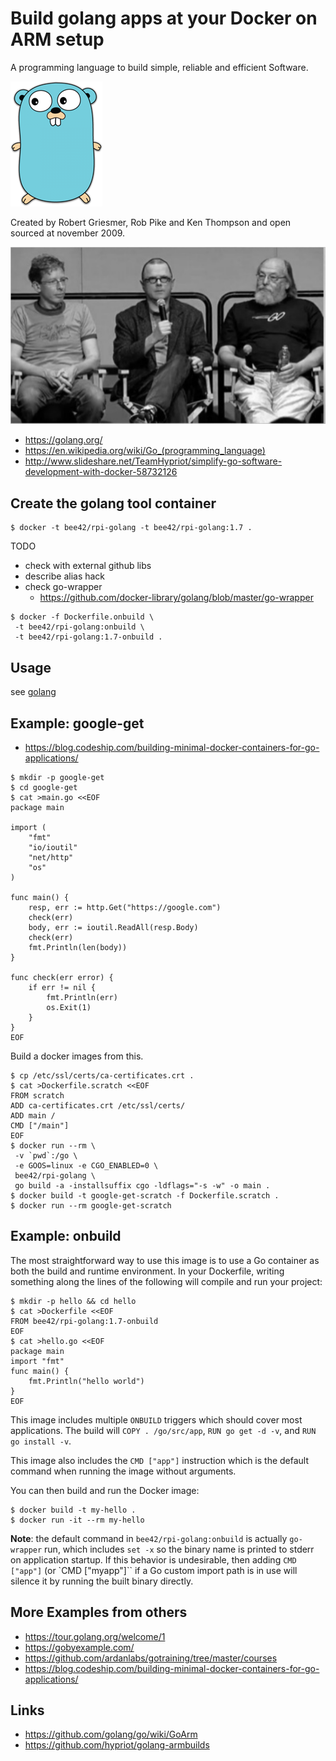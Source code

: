 # Build golang apps at your Docker on ARM setup

A programming language to build simple, reliable and efficient Software.

![](golang-logo.png)

Created by Robert Griesmer, Rob Pike and Ken Thompson and open sourced at november 2009.

![](golang-designer.png)

* https://golang.org/
* https://en.wikipedia.org/wiki/Go_(programming_language)
* http://www.slideshare.net/TeamHypriot/simplify-go-software-development-with-docker-58732126

## Create the golang tool container

```
$ docker -t bee42/rpi-golang -t bee42/rpi-golang:1.7 .
```

TODO

* check with external github libs
* describe alias hack
* check go-wrapper
  * https://github.com/docker-library/golang/blob/master/go-wrapper

```
$ docker -f Dockerfile.onbuild \
 -t bee42/rpi-golang:onbuild \
 -t bee42/rpi-golang:1.7-onbuild .
```

## Usage

see [golang](https://hub.docker.com/_/golang/)

## Example: google-get

* https://blog.codeship.com/building-minimal-docker-containers-for-go-applications/


```
$ mkdir -p google-get
$ cd google-get
$ cat >main.go <<EOF
package main

import (
    "fmt"
    "io/ioutil"
    "net/http"
    "os"
)

func main() {
    resp, err := http.Get("https://google.com")
    check(err)
    body, err := ioutil.ReadAll(resp.Body)
    check(err)
    fmt.Println(len(body))
}

func check(err error) {
    if err != nil {
        fmt.Println(err)
        os.Exit(1)
    }
}
EOF
```

Build a docker images from this.

```
$ cp /etc/ssl/certs/ca-certificates.crt .
$ cat >Dockerfile.scratch <<EOF
FROM scratch
ADD ca-certificates.crt /etc/ssl/certs/
ADD main /
CMD ["/main"]
EOF
$ docker run --rm \
 -v `pwd`:/go \
 -e GOOS=linux -e CGO_ENABLED=0 \
 bee42/rpi-golang \
 go build -a -installsuffix cgo -ldflags="-s -w" -o main .
$ docker build -t google-get-scratch -f Dockerfile.scratch .
$ docker run --rm google-get-scratch
```

## Example: onbuild

The most straightforward way to use this image is to use a Go container as both the build and runtime environment. In your Dockerfile, writing something along the lines of the following will compile and run your project:

```
$ mkdir -p hello && cd hello
$ cat >Dockerfile <<EOF
FROM bee42/rpi-golang:1.7-onbuild
EOF
$ cat >hello.go <<EOF
package main
import "fmt"
func main() {
    fmt.Println("hello world")
}
EOF
```

This image includes multiple `ONBUILD` triggers which should cover most applications. The build will `COPY . /go/src/app`, `RUN go get -d -v`, and `RUN go install -v`.

This image also includes the `CMD ["app"]` instruction which is the default command when running the image without arguments.

You can then build and run the Docker image:

```
$ docker build -t my-hello .
$ docker run -it --rm my-hello
```

__Note__: the default command in `bee42/rpi-golang:onbuild` is actually `go-wrapper` run, which includes `set -x` so the binary name is printed to stderr on application startup. If this behavior is undesirable, then adding `CMD ["app"]` (or `CMD ["myapp"]`` if a Go custom import path is in use will silence it by running the built binary directly.

## More Examples from others

* https://tour.golang.org/welcome/1
* https://gobyexample.com/
* https://github.com/ardanlabs/gotraining/tree/master/courses
* https://blog.codeship.com/building-minimal-docker-containers-for-go-applications/

## Links

* https://github.com/golang/go/wiki/GoArm
* https://github.com/hypriot/golang-armbuilds

